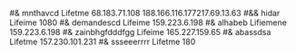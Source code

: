 #& mnthavcd Lifetme 68.183.71.108
188.166.116.177217.69.13.63
#&& hidar Lifeime 1080
#& demandescd Lifeime 159.223.6.198
#& alhabeb Lifiemene 159.223.6.198
#& zainbhgfdddfgg Lifeime 165.227.159.65
#& abassdsa Lifetme 157.230.101.231
#& ssseeerrrr Lifetme 180
